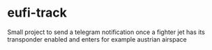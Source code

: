 # eufi-track
Small project to send a telegram notification once a fighter jet has its transponder enabled and enters for example austrian airspace
